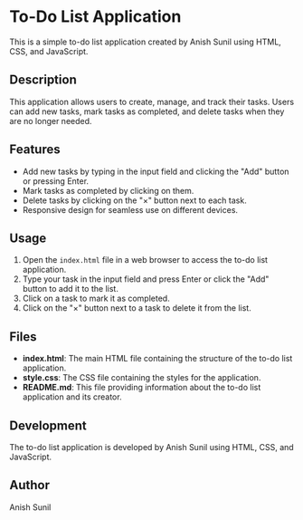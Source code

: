 # To-Do List Application

This is a simple to-do list application created by Anish Sunil using HTML, CSS, and JavaScript.

## Description

This application allows users to create, manage, and track their tasks. Users can add new tasks, mark tasks as completed, and delete tasks when they are no longer needed.

## Features

- Add new tasks by typing in the input field and clicking the "Add" button or pressing Enter.
- Mark tasks as completed by clicking on them.
- Delete tasks by clicking on the "×" button next to each task.
- Responsive design for seamless use on different devices.

## Usage

1. Open the `index.html` file in a web browser to access the to-do list application.
2. Type your task in the input field and press Enter or click the "Add" button to add it to the list.
3. Click on a task to mark it as completed.
4. Click on the "×" button next to a task to delete it from the list.

## Files

- **index.html**: The main HTML file containing the structure of the to-do list application.
- **style.css**: The CSS file containing the styles for the application.
- **README.md**: This file providing information about the to-do list application and its creator.

## Development

The to-do list application is developed by Anish Sunil using HTML, CSS, and JavaScript.

## Author

Anish Sunil
